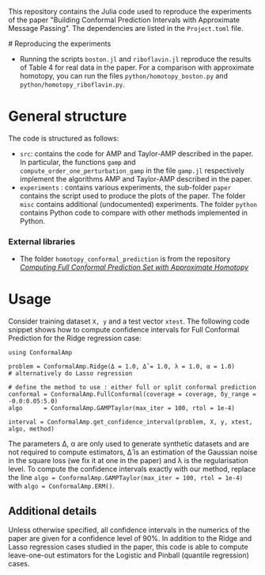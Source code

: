 This repository contains the Julia code used to reproduce the experiments of the paper "Building Conformal Prediction Intervals with Approximate Message Passing". The dependencies are listed in the `Project.toml` file.

# Reproducing the experiments 

* Running the scripts `boston.jl` and `riboflavin.jl` reproduce the results of Table 4 for real data in the paper. For a comparison with approximate homotopy, you can run the files `python/homotopy_boston.py` and `python/homotopy_riboflavin.py`. 

# General structure 

The code is structured as follows:

* `src`: contains the code for AMP and Taylor-AMP described in the paper. In particular, the functions `gamp` and `compute_order_one_perturbation_gamp` in the file `gamp.jl` respectively implement the algorithms AMP and Taylor-AMP described in the paper.
* `experiments` : contains various experiments, the sub-folder `paper` contains the script used to produce the plots of the paper. The folder `misc` contains additional (undocumented) experiments. The folder `python` contains Python code to compare with other methods implemented in Python.

### External libraries 

* The folder `homotopy_conformal_prediction` is from the repository [_Computing Full Conformal Prediction Set with Approximate Homotopy_](http://github.com/EugeneNdiaye/homotopy_conformal_prediction)

# Usage

Consider training dataset `X, y` and a test vector `xtest`. The following code snippet shows how to compute confidence intervals for Full Conformal Prediction for the Ridge regression case:

```
using ConformalAmp

problem = ConformalAmp.Ridge(Δ = 1.0, Δ̂ = 1.0, λ = 1.0, α = 1.0)
# alternatively do Lasso regression

# define the method to use : either full or split conformal prediction
conformal = ConformalAmp.FullConformal(coverage = coverage, δy_range = -0.0:0.05:5.0)
algo      = ConformalAmp.GAMPTaylor(max_iter = 100, rtol = 1e-4)

interval = ConformalAmp.get_confidence_interval(problem, X, y, xtest, algo, method)
```

The parameters Δ, α are only used to generate synthetic datasets and are not required to compute estimators, Δ̂ is an estimation of the Gaussian noise in the square loss (we fix it at one in the paper) and λ is the regularisation level. To compute the confidence intervals exactly with our method, replace the line `algo = ConformalAmp.GAMPTaylor(max_iter = 100, rtol = 1e-4)` with `algo = ConformalAmp.ERM()`.

## Additional details

Unless otherwise specified, all confidence intervals in the numerics of the paper are given for a confidence level of 90%. In addition to the Ridge and Lasso regression cases studied in the paper, this code is able to compute leave-one-out estimators for the Logistic and Pinball (quantile regression) cases.